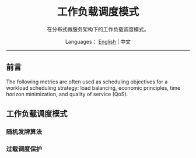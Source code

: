 <h1 align="center">工作负载调度模式</h1>

<div align="center">

在分布式微服务架构下的工作负载调度模式。

</div>

<div align="center">

Languages： [English](README.md) | 中文
</div>

----

## 前言

The following metrics are often used as scheduling objectives for a workload scheduling strategy: load balancing, economic principles, time horizon minimization, and quality of service (QoS).

## 工作负载调度模式

### 随机发牌算法

### 过载调度保护

